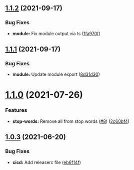 ## [1.1.2](https://github.com/PlayPickUp/sluggy/compare/v1.1.1...v1.1.2) (2021-09-17)


### Bug Fixes

* **module:** Fix module output via ts ([1fa970f](https://github.com/PlayPickUp/sluggy/commit/1fa970f041df5a512593d143571c5f227d9f988e))

## [1.1.1](https://github.com/PlayPickUp/sluggy/compare/v1.1.0...v1.1.1) (2021-09-17)


### Bug Fixes

* **module:** Update module export ([8d31d30](https://github.com/PlayPickUp/sluggy/commit/8d31d30f6ade3d353a2ed2f6afd556e04f39002b))

# [1.1.0](https://github.com/PlayPickUp/sluggy/compare/v1.0.3...v1.1.0) (2021-07-26)


### Features

* **stop-words:** Remove all from stop words ([#8](https://github.com/PlayPickUp/sluggy/issues/8)) ([2c60bf4](https://github.com/PlayPickUp/sluggy/commit/2c60bf4b8b07d8cde62a86d78bd3b92502e038b3))

## [1.0.3](https://github.com/PlayPickUp/sluggy/compare/v1.0.2...v1.0.3) (2021-06-20)


### Bug Fixes

* **cicd:** Add releaserc file ([eb6f14f](https://github.com/PlayPickUp/sluggy/commit/eb6f14f6981a20571d8c4e8df01ce8ec01937b97))
